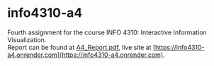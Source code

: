 # info4310-a4
Fourth assignment for the course INFO 4310: Interactive Information Visualization.  
Report can be found at [A4_Report.pdf](A4_Report.pdf), live site at [https://info4310-a4.onrender.com](https://info4310-a4.onrender.com).
